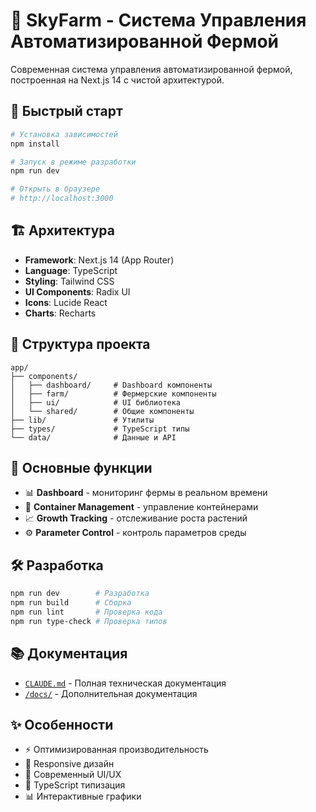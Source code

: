 # 🌱 SkyFarm - Система Управления Автоматизированной Фермой

Современная система управления автоматизированной фермой, построенная на Next.js 14 с чистой архитектурой.

## 🚀 Быстрый старт

```bash
# Установка зависимостей
npm install

# Запуск в режиме разработки
npm run dev

# Открыть в браузере
# http://localhost:3000
```

## 🏗️ Архитектура

- **Framework**: Next.js 14 (App Router)
- **Language**: TypeScript
- **Styling**: Tailwind CSS
- **UI Components**: Radix UI
- **Icons**: Lucide React
- **Charts**: Recharts

## 📁 Структура проекта

```
app/
├── components/
│   ├── dashboard/     # Dashboard компоненты
│   ├── farm/          # Фермерские компоненты
│   ├── ui/            # UI библиотека
│   └── shared/        # Общие компоненты
├── lib/               # Утилиты
├── types/             # TypeScript типы
└── data/              # Данные и API
```

## 🎯 Основные функции

- 📊 **Dashboard** - мониторинг фермы в реальном времени
- 🌱 **Container Management** - управление контейнерами
- 📈 **Growth Tracking** - отслеживание роста растений
- ⚙️ **Parameter Control** - контроль параметров среды

## 🛠️ Разработка

```bash
npm run dev        # Разработка
npm run build      # Сборка
npm run lint       # Проверка кода
npm run type-check # Проверка типов
```

## 📚 Документация

- [`CLAUDE.md`](./CLAUDE.md) - Полная техническая документация
- [`/docs/`](./docs/) - Дополнительная документация

## ✨ Особенности

- ⚡ Оптимизированная производительность
- 📱 Responsive дизайн
- 🎨 Современный UI/UX
- 🔧 TypeScript типизация
- 📊 Интерактивные графики